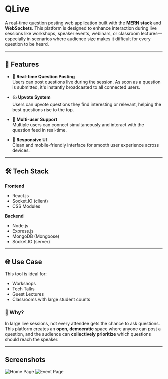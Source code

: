 # QLive

A real-time question posting web application built with the **MERN stack** and **WebSockets**. This platform is designed to enhance interaction during live sessions like workshops, speaker events, webinars, or classroom lectures—especially in scenarios where audience size makes it difficult for every question to be heard.

---

## 🚀 Features

- 🔄 **Real-time Question Posting**  
  Users can post questions live during the session. As soon as a question is submitted, it's instantly broadcasted to all connected users.

- 👍 **Upvote System**  
  Users can upvote questions they find interesting or relevant, helping the best questions rise to the top.

- 👥 **Multi-user Support**  
  Multiple users can connect simultaneously and interact with the question feed in real-time.

- 📱 **Responsive UI**  
  Clean and mobile-friendly interface for smooth user experience across devices.

---

## 🛠️ Tech Stack

**Frontend**  
- React.js  
- Socket.IO (client)  
- CSS Modules 

**Backend**  
- Node.js  
- Express.js  
- MongoDB (Mongoose)  
- Socket.IO (server)

---

## 🌐 Use Case

This tool is ideal for:
- Workshops
- Tech Talks
- Guest Lectures
- Classrooms with large student counts

### 🎯 Why?

In large live sessions, not every attendee gets the chance to ask questions. This platform creates an **open, democratic** space where anyone can post a question, and the audience can **collectively prioritize** which questions should reach the speaker.

---

## Screenshots

![Home Page](frontend/src/frontend/assets/qlive1.png)
![Event Page](assets/qlive2.png)


